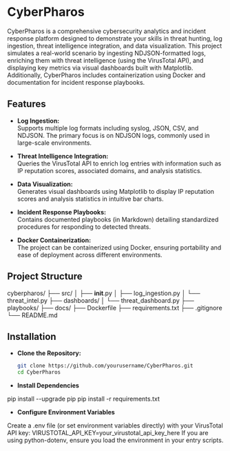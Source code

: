 # CyberPharos

CyberPharos is a comprehensive cybersecurity analytics and incident response platform designed to demonstrate your skills in threat hunting, log ingestion, threat intelligence integration, and data visualization. This project simulates a real-world scenario by ingesting NDJSON-formatted logs, enriching them with threat intelligence (using the VirusTotal API), and displaying key metrics via visual dashboards built with Matplotlib. Additionally, CyberPharos includes containerization using Docker and documentation for incident response playbooks.

## Features

- **Log Ingestion:**  
  Supports multiple log formats including syslog, JSON, CSV, and NDJSON. The primary focus is on NDJSON logs, commonly used in large-scale environments.

- **Threat Intelligence Integration:**  
  Queries the VirusTotal API to enrich log entries with information such as IP reputation scores, associated domains, and analysis statistics.

- **Data Visualization:**  
  Generates visual dashboards using Matplotlib to display IP reputation scores and analysis statistics in intuitive bar charts.

- **Incident Response Playbooks:**  
  Contains documented playbooks (in Markdown) detailing standardized procedures for responding to detected threats.

- **Docker Containerization:**  
  The project can be containerized using Docker, ensuring portability and ease of deployment across different environments.

## Project Structure

cyberpharos/
├── src/
│   ├── __init__.py
│   ├── log_ingestion.py
│   └── threat_intel.py
├── dashboards/
│   └── threat_dashboard.py
├── playbooks/
├── docs/
├── Dockerfile
├── requirements.txt
├── .gitignore
└── README.md

## Installation

- **Clone the Repository:**

   ```bash
   git clone https://github.com/yourusername/CyberPharos.git
   cd CyberPharos

- **Install Dependencies**

pip install --upgrade pip
pip install -r requirements.txt

- **Configure Environment Variables**

Create a .env file (or set environment variables directly) with your VirusTotal API key:
VIRUSTOTAL_API_KEY=your_virustotal_api_key_here
If you are using python-dotenv, ensure you load the environment in your entry scripts.

